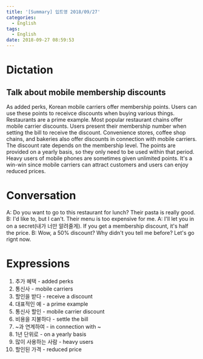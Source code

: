 ```yaml
---
title: '[Summary] 입트영 2018/09/27'
categories:
  - English
tags:
  - English
date: 2018-09-27 08:59:53
---
```


# Dictation

## Talk about mobile membership discounts

As added perks, Korean mobile carriers offer membership points. Users can use these points to receivce discounts when buying various things. Restaurants are a prime example. Most popular restaurant chains offer mobile carrier discounts. Users present their membership number when setting the bill to receive the discount. Convenience stores, coffee shop chains, and bakeries also offer discounts in connection with mobile carriers. The discount rate depends on the membership level. The points are provided on a yearly basis, so they only need to be used within that period. Heavy users of mobile phones are sometimes given unlimited points. It's a win-win since mobile carriers can attract customers and users can enjoy reduced prices.

# Conversation

A: Do you want to go to this restaurant for lunch? Their pasta is really good.
B: I'd like to, but I can't. Their menu is too expensive for me.
A: I'll let you in on a secret(내가 너만 알려줄게). If you get a membership discount, it's half the price.
B: Wow, a 50% discount? Why didn't you tell me before? Let's go rignt now.

# Expressions

1. 추가 혜택 - added perks
2. 통신사 - mobile carriers
3. 할인을 받다 - receive a discount
4. 대표적인 예 - a prime example
5. 통신사 할인 - mobile carrier discount
6. 비용을 지불하다 - settle the bill
7. ~과 연계하여 - in connection with ~
8. 1년 단위로 - on a yearly basis
9. 많이 사용하는 사람 - heavy users
10. 할인된 가격 - reduced price
